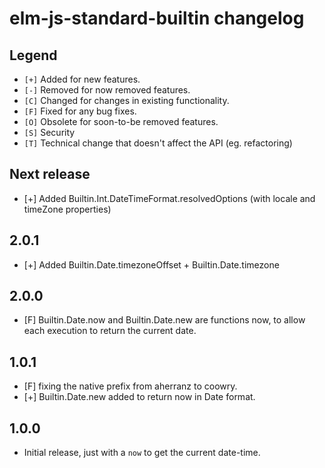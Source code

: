 # elm-js-standard-builtin changelog

## Legend

- `[+]` Added for new features.
- `[-]` Removed for now removed features.
- `[C]` Changed for changes in existing functionality.
- `[F]` Fixed for any bug fixes.
- `[O]` Obsolete for soon-to-be removed features.
- `[S]` Security
- `[T]` Technical change that doesn't affect the API (eg. refactoring)

## Next release

- [+] Added Builtin.Int.DateTimeFormat.resolvedOptions (with locale and timeZone properties)

## 2.0.1

- [+] Added Builtin.Date.timezoneOffset +  Builtin.Date.timezone 

## 2.0.0

- [F] Builtin.Date.now and Builtin.Date.new are functions now, to
  allow each execution to return the current date.

## 1.0.1

- [F] fixing the native prefix from aherranz to coowry.
- [+] Builtin.Date.new added to return now in Date format.

## 1.0.0

- Initial release, just with a `now` to get the current date-time.
